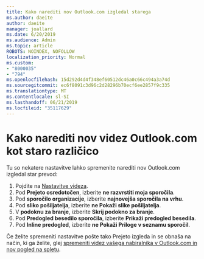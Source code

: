 ```yaml
---
title: Kako narediti nov Outlook.com izgledal starega
ms.author: daeite
author: daeite
manager: joallard
ms.date: 6/20/2019
ms.audience: Admin
ms.topic: article
ROBOTS: NOINDEX, NOFOLLOW
localization_priority: Normal
ms.custom:
- "8000035"
- "794"
ms.openlocfilehash: 15d292d4d4f348ef60512dc46a0c66c494a3a74d
ms.sourcegitcommit: ec6f8091c3d96c2d28296b70ecf6ee2857f9c335
ms.translationtype: MT
ms.contentlocale: sl-SI
ms.lasthandoff: 06/21/2019
ms.locfileid: "35117629"
---
```

# <a name="how-to-make-the-new-outlookcom-look-like-the-old-version"></a>Kako narediti nov videz Outlook.com kot staro različico

Tu so nekatere nastavitve lahko spremenite narediti nov Outlook.com izgledal star prevod:

1. Pojdite na [Nastavitve videza](https://outlook.live.com/mail/options/mail/layout).
1. Pod **Prejeto osredotočen**, izberite **ne razvrstiti moja sporočila**.
1. Pod **sporočilo organizacije**, izberite **najnovejša sporočila na vrhu**.
1. Pod **sliko pošiljatelja**, izberite **ne Pokaži slike pošiljatelja**.
1. V **podoknu za branje**, izberite **Skrij podokno za branje**.
1. Pod **Predogled besedilo sporočila**, izberite **Prikaži predogled besedila**.
1. Pod **Inline predogled**, izberite **ne Pokaži Priloge v seznamu sporočil**.

Če želite spremeniti nastavitve pošte tako Prejeto izgleda in se obnaša na način, ki ga želite, glej [spremeniti videz vašega nabiralnika v Outlook.com in nov pogled na spletu](https://support.office.com/article/b41c2ecb-f23c-42b3-b7f8-659646d5e58c?wt.mc_id=Office_Outlook_com_Alchemy).
